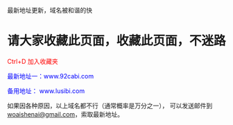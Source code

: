 最新地址更新，域名被和谐的快

<h1>请大家收藏此页面，收藏此页面，不迷路</h1>
<p style="color:red">Ctrl+D 加入收藏夹 </p>
<p style="color:blue">最新地址一：www.92cabi.com</p> 
<p style="color:blue">备用地址：	www.lusibi.com</p> 


如果因各种原因，以上域名都不行（通常概率是万分之一），
可以发送邮件到  <a style="color:red">woaishenai@gmail.com</a>，索取最新地址。
